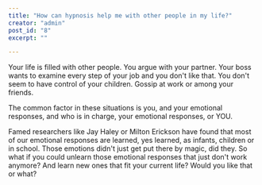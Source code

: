```yaml
---
title: "How can hypnosis help me with other people in my life?"
creator: "admin"
post_id: "8"
excerpt: ""

---
```

Your life is filled with other people.  You argue with your partner.  Your boss wants to examine every step of your job and you don't like that.  You don't seem to have control of your children.  Gossip at work or among your friends.

The common factor in these situations is you, and your emotional responses, and who is in charge, your emotional responses, or YOU.

Famed researchers like Jay Haley or Milton Erickson have found that most of our emotional responses are learned, yes learned, as infants, children or in school.  Those emotions didn't just get put there by magic, did they. So what if you could unlearn those emotional responses that just don't work anymore? And learn new ones that fit your current life?  Would you like that or what?